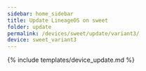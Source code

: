 ```yaml
---
sidebar: home_sidebar
title: Update LineageOS on sweet
folder: update
permalink: /devices/sweet/update/variant3/
device: sweet_variant3
---
```

{% include templates/device_update.md %}
